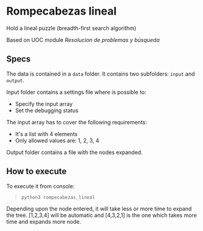 # Rompecabezas lineal

Hold a lineal puzzle (breadth-first search algorithm)

Based on UOC module _Resolucion de problemas y búsqueda_

## Specs

The data is contained in a `data` folder. It contains two subfolders: `input` and `output`.


Input folder contains a settings file where is possible to:

* Specify the input array
* Set the debugging status

The input array has to cover the following requirements:

* It's a list with 4 elements
* Only allowed values are: 1, 2, 3, 4

Output folder contains a file with the nodes expanded.

## How to execute

To execute it from console:

> ``` python3 rompecabezas_lineal ```

Depending upon the node entered, it will take less or more time to expand the tree. [1,2,3,4] will be automatic and [4,3,2,1] is the one which takes more time and expands more node.